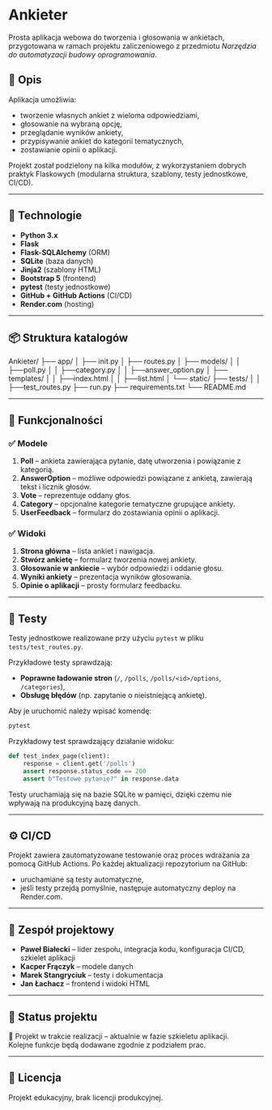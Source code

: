 # Ankieter

Prosta aplikacja webowa do tworzenia i głosowania w ankietach, przygotowana w ramach projektu zaliczeniowego z przedmiotu *Narzędzia do automatyzacji budowy oprogramowania*.

## 🧩 Opis

Aplikacja umożliwia:
- tworzenie własnych ankiet z wieloma odpowiedziami,
- głosowanie na wybraną opcję,
- przeglądanie wyników ankiety,
- przypisywanie ankiet do kategorii tematycznych,
- zostawianie opinii o aplikacji.

Projekt został podzielony na kilka modułów, z wykorzystaniem dobrych praktyk Flaskowych (modularna struktura, szablony, testy jednostkowe, CI/CD).

---

## 🚀 Technologie

- **Python 3.x**
- **Flask**
- **Flask-SQLAlchemy** (ORM)
- **SQLite** (baza danych)
- **Jinja2** (szablony HTML)
- **Bootstrap 5** (frontend)
- **pytest** (testy jednostkowe)
- **GitHub + GitHub Actions** (CI/CD)
- **Render.com** (hosting)

---

## 📦 Struktura katalogów

Ankieter/
├── app/
│ ├── init.py
│ ├── routes.py
│ ├── models/
│ │ ├──poll.py
│ │ ├──category.py
│ │ ├──answer_option.py
│ ├── templates/
│ │ ├──index.html
│ │ ├──list.html
│ └── static/
├── tests/
│ │ ├──test_routes.py
├── run.py
├── requirements.txt
└── README.md


---

## 🧠 Funkcjonalności

### ✅ Modele

1. **Poll** – ankieta zawierająca pytanie, datę utworzenia i powiązanie z kategorią.
2. **AnswerOption** – możliwe odpowiedzi powiązane z ankietą, zawierają tekst i licznik głosów.
3. **Vote** – reprezentuje oddany głos.
4. **Category** – opcjonalne kategorie tematyczne grupujące ankiety.
5. **UserFeedback** – formularz do zostawiania opinii o aplikacji.

### ✅ Widoki

1. **Strona główna** – lista ankiet i nawigacja.
2. **Stwórz ankietę** – formularz tworzenia nowej ankiety.
3. **Głosowanie w ankiecie** – wybór odpowiedzi i oddanie głosu.
4. **Wyniki ankiety** – prezentacja wyników głosowania.
5. **Opinie o aplikacji** – prosty formularz feedbacku.

---

## 🧪 Testy

Testy jednostkowe realizowane przy użyciu `pytest` w pliku `tests/test_routes.py`.

Przykładowe testy sprawdzają:
- **Poprawne ładowanie stron** (`/`, `/polls`, `/polls/<id>/options`, `/categories`),
- **Obsługę błędów** (np. zapytanie o nieistniejącą ankietę).

Aby je uruchomić należy wpisać komendę:

```bash
pytest
```
Przykładowy test sprawdzający działanie widoku:
```python
def test_index_page(client):
    response = client.get('/polls')
    assert response.status_code == 200
    assert b"Testowe pytanie?" in response.data
```

Testy uruchamiają się na bazie SQLite w pamięci, dzięki czemu nie wpływają na produkcyjną bazę danych.

---

## ⚙️ CI/CD

Projekt zawiera zautomatyzowane testowanie oraz proces wdrażania za pomocą GitHub Actions. Po każdej aktualizacji repozytorium na GitHub:
- uruchamiane są testy automatyczne,
- jeśli testy przejdą pomyślnie, następuje automatyczny deploy na Render.com.

---

## 👥 Zespół projektowy

- **Paweł Białecki** – lider zespołu, integracja kodu, konfiguracja CI/CD, szkielet aplikacji
- **Kacper Frączyk** – modele danych
- **Marek Stangryciuk** – testy i dokumentacja
- **Jan Łachacz** – frontend i widoki HTML

---

## 📌 Status projektu

🔨 Projekt w trakcie realizacji – aktualnie w fazie szkieletu aplikacji.  
Kolejne funkcje będą dodawane zgodnie z podziałem prac.

---

## 📄 Licencja

Projekt edukacyjny, brak licencji produkcyjnej.

